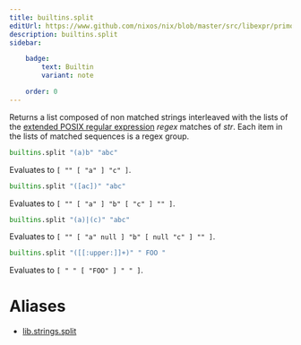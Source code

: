 ```yaml
---
title: builtins.split
editUrl: https://www.github.com/nixos/nix/blob/master/src/libexpr/primops.cc
description: builtins.split
sidebar:

    badge:
        text: Builtin
        variant: note

    order: 0
---
```


Returns a list composed of non matched strings interleaved with the
lists of the [extended POSIX regular
expression](http://pubs.opengroup.org/onlinepubs/9699919799/basedefs/V1_chap09.html#tag_09_04)
*regex* matches of *str*. Each item in the lists of matched
sequences is a regex group.

```nix
builtins.split "(a)b" "abc"
```

Evaluates to `[ "" [ "a" ] "c" ]`.

```nix
builtins.split "([ac])" "abc"
```

Evaluates to `[ "" [ "a" ] "b" [ "c" ] "" ]`.

```nix
builtins.split "(a)|(c)" "abc"
```

Evaluates to `[ "" [ "a" null ] "b" [ null "c" ] "" ]`.

```nix
builtins.split "([[:upper:]]+)" " FOO "
```

Evaluates to `[ " " [ "FOO" ] " " ]`.


# Aliases

- [lib.strings.split](reference/lib/strings/lib-strings-split)


